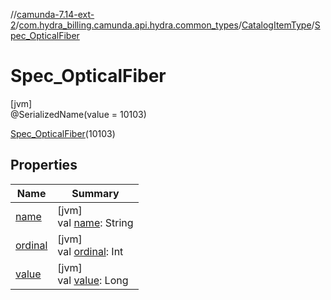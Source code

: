 //[camunda-7.14-ext-2](../../../../index.md)/[com.hydra_billing.camunda.api.hydra.common_types](../../index.md)/[CatalogItemType](../index.md)/[Spec_OpticalFiber](index.md)

# Spec_OpticalFiber

[jvm]\
@SerializedName(value = 10103)

[Spec_OpticalFiber](index.md)(10103)

## Properties

| Name | Summary |
|---|---|
| [name](name.md) | [jvm]<br>val [name](name.md): String |
| [ordinal](ordinal.md) | [jvm]<br>val [ordinal](ordinal.md): Int |
| [value](value.md) | [jvm]<br>val [value](value.md): Long |
